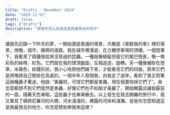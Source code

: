 ```yaml
---
title: "Drafts - November 2024"
date: "2024-12-01"
draft: false
tags: ["drafts"]
description: "爸爸你怎么知道这是我最想去的地方"
---
```


讓我先記錄一下昨天的夢，一開始還是普通的場景，大概是《駕駛我的車》裡的場景，傍晚，城市，擁擠的道路。我在城市裡漫遊，在立體停車場的頂樓，一個燈罩下，我看見了兩種我從來沒見過的昆蟲。一種是像蜻蜓但是它的尾巴很長，像一條彩色的絲帶，紅色。它們就在我的頭頂盤旋，互相追逐，旋轉。另一種像蛹掛在燈罩，米黃色，紡錘形狀。我小心地把他們揭下來，才能看見它們的四肢。原來它們是用嘴將自己懸掛在高處的。一個中年人發現我，向我走了過來，看到了我正對著這兩種蟲子著迷，他說: “美麗吧，可惜它們都是害蟲，現在我要除掉它們了”。我怎麼都想不到它們竟然是害蟲，好像它們也不如剛才美麗了，開始顯露出讓我厭惡的一面。隨著天色漸暗，這些蟲子也漸漸散去。以上發生在我去開羅的旅行中，我又看見了橫跨尼羅河的大橋，河水淺淺的，裸露的河床和淺灘。爸爸你怎麼知道這是我最想去的地方，你怎麼想到帶我來這裡？
